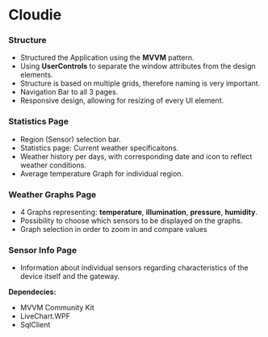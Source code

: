 # Cloudie

### Structure
- Structured the Application using the **MVVM** pattern.
- Using **UserControls** to separate the window attributes from the design elements.
- Structure is based on multiple grids, therefore naming is very important.
- Navigation Bar to all 3 pages.
- Responsive design, allowing for resizing of every UI element.

### Statistics Page
- Region (Sensor) selection bar.
- Statistics page: Current weather specificaitons.
- Weather history per days, with corresponding date and icon to reflect weather conditions.
- Average temperature Graph for individual region.

### Weather Graphs Page
- 4 Graphs representing: **temperature**, **illumination**, **pressure**, **humidity**.
- Possibility to choose which sensors to be displayed on the graphs.
- Graph selection in order to zoom in and compare values

### Sensor Info Page
- Information about individual sensors regarding characteristics of the device itself and the gateway.

**Dependecies:**
- MVVM Community Kit
- LiveChart.WPF
- SqlClient
